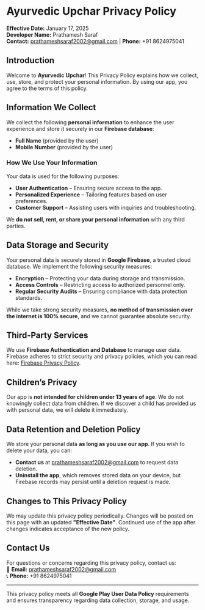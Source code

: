 # Ayurvedic Upchar Privacy Policy  
**Effective Date:** January 17, 2025  
**Developer Name:** Prathamesh Saraf  
**Contact:** [prathameshsaraf2002@gmail.com](mailto:prathameshsaraf2002@gmail.com) | **Phone:** +91 8624975041  

## **Introduction**  
Welcome to **Ayurvedic Upchar**! This Privacy Policy explains how we collect, use, store, and protect your personal information. By using our app, you agree to the terms of this policy.  

## **Information We Collect**  
We collect the following **personal information** to enhance the user experience and store it securely in our **Firebase database**:  

- **Full Name** (provided by the user)  
- **Mobile Number** (provided by the user)  

### **How We Use Your Information**  
Your data is used for the following purposes:  
- **User Authentication** – Ensuring secure access to the app.  
- **Personalized Experience** – Tailoring features based on user preferences.  
- **Customer Support** – Assisting users with inquiries and troubleshooting.  

We **do not sell, rent, or share your personal information** with any third parties.  

## **Data Storage and Security**  
Your personal data is securely stored in **Google Firebase**, a trusted cloud database. We implement the following security measures:  
- **Encryption** – Protecting your data during storage and transmission.  
- **Access Controls** – Restricting access to authorized personnel only.  
- **Regular Security Audits** – Ensuring compliance with data protection standards.  

While we take strong security measures, **no method of transmission over the internet is 100% secure**, and we cannot guarantee absolute security.  

## **Third-Party Services**  
We use **Firebase Authentication and Database** to manage user data. Firebase adheres to strict security and privacy policies, which you can read here: [Firebase Privacy Policy](https://firebase.google.com/support/privacy).  

## **Children’s Privacy**  
Our app is **not intended for children under 13 years of age**. We do not knowingly collect data from children. If we discover a child has provided us with personal data, we will delete it immediately.  

## **Data Retention and Deletion Policy**  
We store your personal data **as long as you use our app**. If you wish to delete your data, you can:  
- **Contact us** at [prathameshsaraf2002@gmail.com](mailto:prathameshsaraf2002@gmail.com) to request data deletion.  
- **Uninstall the app**, which removes stored data on your device, but Firebase records may persist until a deletion request is made.  

## **Changes to This Privacy Policy**  
We may update this privacy policy periodically. Changes will be posted on this page with an updated **"Effective Date"**. Continued use of the app after changes indicates acceptance of the new policy.  

## **Contact Us**  
For questions or concerns regarding this privacy policy, contact us:  
📧 **Email:** [prathameshsaraf2002@gmail.com](mailto:prathameshsaraf2002@gmail.com)  
📞 **Phone:** +91 8624975041  

---

This privacy policy meets all **Google Play User Data Policy** requirements and ensures transparency regarding data collection, storage, and usage.  
